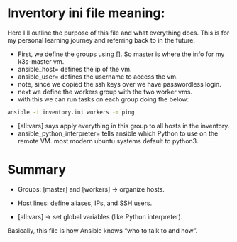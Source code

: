 # Inventory ini file meaning:
Here I'll outline the purpose of this file and what everything does. This is for my personal learning journey and referring back to in the future.

- First, we define the groups using []. So master is where the info for my k3s-master vm.
- ansible_host= defines the ip of the vm.
- ansible_user= defines the username to access the vm.
- note, since we copied the ssh keys over we have passwordless login.
- next we define the workers group with the two worker vms.
- with this we can run tasks on each group doing the below:
```bash
ansible -i inventory.ini workers -m ping
```
- [all:vars] says apply everything in this group to all hosts in the inventory.
- ansible_python_interpreter= tells ansible which Python to use on the remote VM. most modern ubuntu systems default to python3.

# Summary

- Groups: [master] and [workers] → organize hosts.

- Host lines: define aliases, IPs, and SSH users.

- [all:vars] → set global variables (like Python interpreter).

Basically, this file is how Ansible knows “who to talk to and how”.
